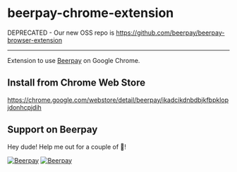 # beerpay-chrome-extension
DEPRECATED - Our new OSS repo is https://github.com/beerpay/beerpay-browser-extension

--------------------------

Extension to use [Beerpay](https://beerpay.io) on Google Chrome.

## Install from Chrome Web Store
https://chrome.google.com/webstore/detail/beerpay/ikadcikdnbdbjkfbpklopjdonhcpjdih

## Support on Beerpay
Hey dude! Help me out for a couple of :beers:!

[![Beerpay](https://beerpay.io/beerpay/beerpay-chrome-extension/badge.svg?style=beer-square)](https://beerpay.io/beerpay/beerpay-chrome-extension)  [![Beerpay](https://beerpay.io/beerpay/beerpay-chrome-extension/make-wish.svg?style=flat-square)](https://beerpay.io/beerpay/beerpay-chrome-extension?focus=wish)
